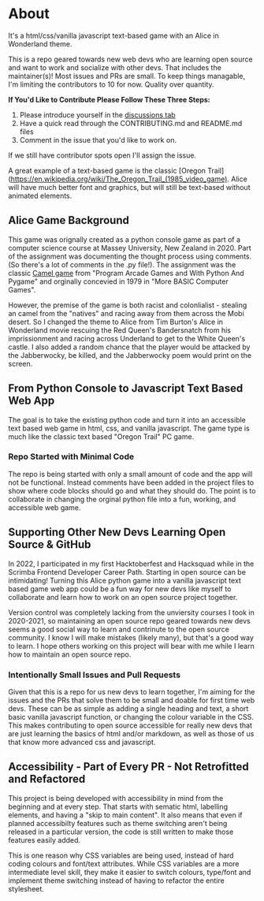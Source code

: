 # **About**
It's a html/css/vanilla javascript text-based game with an Alice in Wonderland theme. 

This is a repo geared towards new web devs who are learning open source and want to work and socialize with other devs. That includes the maintainer(s)! Most issues and PRs are small. To keep things managable, I'm limiting the contributors to 10 for now. Quality over quantity. 

**If You'd Like to Contribute Please Follow These Three Steps:**
1. Please introduce yourself in the [discussions tab](https://github.com/GingerKiwi/alice-game/discussions/4)
2. Have a quick read through the CONTRIBUTING.md and README.md files
3. Comment in the issue that you'd like to work on.

If we still have contributor spots open I'll assign the issue.

A great example of a text-based game is the classic [Oregon Trail](https://en.wikipedia.org/wiki/The_Oregon_Trail_(1985_video_game). 
Alice will have much better font and graphics, but will still be text-based without animated elements.

## Alice Game Background

This game was orignally created as a python console game as part of a computer science course at Massey University, New Zealand in 2020. Part of the assignment was documenting the thought process using comments. (So there's a lot of comments in the .py file!). The assignment was the classic [Camel game](http://programarcadegames.com/index.php?lang=en&chapter=lab_camel) from "Program Arcade Games and With Python And Pygame" and orginally concevied in 1979 in "More BASIC Computer Games".

However, the premise of the game is both racist and colonlialist - stealing an camel from the "natives" and racing away from them across the Mobi desert. So I changed the theme to Alice from Tim Burton's Alice in Wonderland movie rescuing the Red Queen's Bandersnatch from his imprissionment and racing across Underland to get to the White Queen's castle. I also added a random chance that the player would be attacked by the Jabberwocky, be killed, and the Jabberwocky poem would print on the screen.

## From Python Console to Javascript Text Based Web App

The goal is to take the existing python code and turn it into an accessible text based web game in html, css, and vanilla javascript. The game type is much like the classic text based "Oregon Trail" PC game.

### Repo Started with Minimal Code

The repo is being started with only a small amount of code and the app will not be functional. Instead comments have been added in the project files to show where code blocks should go and what they should do. The point is to collaborate in changing the orginal python file into a fun, working, and accessible web game.

## Supporting Other New Devs Learning Open Source & GitHub

In 2022, I participated in my first Hacktoberfest and Hacksquad while in the Scrimba Frontend Developer Career Path. Starting in open source can be intimidating! Turning this Alice python game into a vanilla javascript text based game web app could be a fun way for new devs like myself to collaborate and learn how to work on an open source project together. 

Version control was completely lacking from the unviersity courses I took in 2020-2021, so maintaining an open source repo geared towards new devs seems a good social way to learn and contrinute to the open source community. I know I will make mistakes (likely many), but that's a good way to learn. I hope others working on this project will bear with me while I learn how to maintain an open source repo.

### Intentionally Small Issues and Pull Requests

Given that this is a repo for us new devs to learn together, I'm aiming for the issues and the PRs that solve them to be small and doable for first time web devs. These can be as simple as adding a single heading and text, a short basic vanilla javascript function, or changing the colour variable in the CSS. This makes contributing to open source accessible for really new devs that are just learning the basics of html and/or markdown, as well as those of us that know more advanced css and javascript.

## Accessibility - Part of Every PR - Not Retrofitted and Refactored

This project is being developed with accessibility in mind from the beginning and at every step. That starts with sematic html, labelling elements, and having a "skip to main content". It also means that even if planned accessibilty features such as theme switching aren't being released in a particular version, the code is still written to make those features easily added.

This is one reason why CSS variables are being used, instead of hard coding colours and font/text attributes. While CSS variables are a more intermediate level skill, they make it easier to switch colours, type/font and implement theme switching instead of having to refactor the entire stylesheet.
